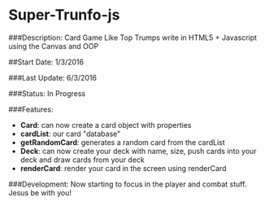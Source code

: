 # Super-Trunfo-js

###Description:
Card Game Like Top Trumps write in HTML5 + Javascript using the Canvas and OOP

##Start Date:
1/3/2016

###Last Update:
6/3/2016

###Status:
In Progress

###Features:
- **Card**: can now create a card object with properties
- **cardList**: our card "database"
- **getRandomCard**: generates a random card from the cardList
- **Deck**: can now create your deck with name, size, push cards into your deck and draw cards from your deck
- **renderCard**: render your card in the screen using renderCard

###Development:
Now starting to focus in the player and combat stuff. Jesus be with you!

